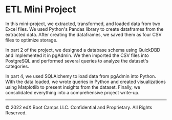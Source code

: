 # ETL Mini Project

In this mini-project, we extracted, transformed, and loaded data from two Excel files.
We used Python's Pandas library to create dataframes from the extracted data. After creating the dataframes, we saved them as four CSV files to optimize storage.

In part 2 of the project, we designed a database schema using QuickDBD and implemented it in pgAdmin.
We then imported the CSV files into PostgreSQL and performed several queries to analyze the dataset's categories.

In part 4, we used SQLAlchemy to load data from pgAdmin into Python.
With the data loaded, we wrote queries in Python and created visualizations using Matplotlib to present insights from the dataset. Finally, we consolidated everything into a comprehensive project write-up.

---

© 2022 edX Boot Camps LLC. Confidential and Proprietary. All Rights Reserved.
